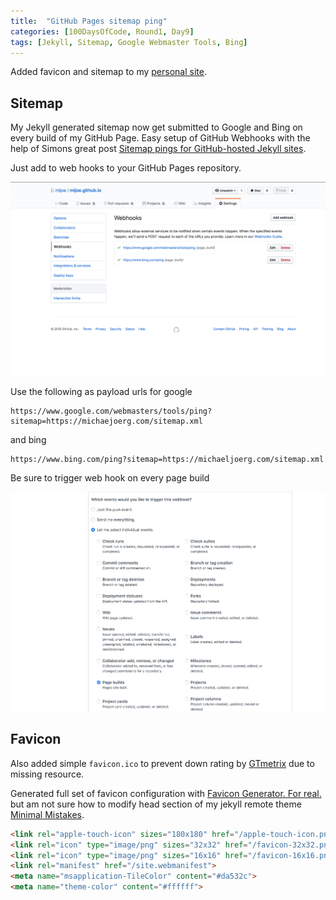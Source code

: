 ```yaml
---
title:  "GitHub Pages sitemap ping"
categories: [100DaysOfCode, Round1, Day9]
tags: [Jekyll, Sitemap, Google Webmaster Tools, Bing]
---
```


Added favicon and sitemap to my [personal site](https://michaeljoerg.com).

## Sitemap

My Jekyll generated sitemap now get submitted to Google and Bing on every build of my GitHub Page. Easy setup of GitHub Webhooks with the help of Simons great post [Sitemap pings for GitHub-hosted Jekyll sites](https://simonduff.net/sitemap_ping_with_github_hosted_jekyll_sites/).

Just add to web hooks to your GitHub Pages repository.

![GitHub WebHooks](/assets/images/2019/02/GitHub_WebHooks.png)

Use the following as payload urls for google

```
https://www.google.com/webmasters/tools/ping?sitemap=https://michaejoerg.com/sitemap.xml
```

and bing

```
https://www.bing.com/ping?sitemap=https://michaeljoerg.com/sitemap.xml
```

Be sure to trigger web hook on every page build

![Trigger on page build](/assets/images/2019/02/GitHub_WebHooks_Trigger_PageBuilds.png)

## Favicon

Also added simple `favicon.ico` to prevent down rating by [GTmetrix](https://gtmetrix.com) due to missing resource.

Generated full set of favicon configuration with [Favicon Generator. For real.](https://realfavicongenerator.net/) but am not sure how to modify head section of my jekyll remote theme [Minimal Mistakes](https://mmistakes.github.io/minimal-mistakes/).

```html
<link rel="apple-touch-icon" sizes="180x180" href="/apple-touch-icon.png">
<link rel="icon" type="image/png" sizes="32x32" href="/favicon-32x32.png">
<link rel="icon" type="image/png" sizes="16x16" href="/favicon-16x16.png">
<link rel="manifest" href="/site.webmanifest">
<meta name="msapplication-TileColor" content="#da532c">
<meta name="theme-color" content="#ffffff">
```